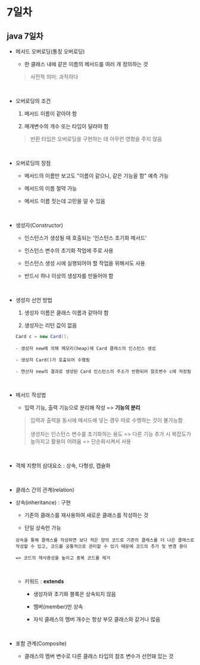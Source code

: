 # 7일차

## java 7일차

- 메서드 오버로딩(통칭 오버로딩)

  - 한 클래스 내에 같은 이름의 메서드를 여러 개 정의하는 것

  > 사전적 의미: 과적하다

<br />

- 오버로딩의 조건

  1. 메서드 이름이 같아야 함

  2. 매개변수의 개수 또는 타입이 달라야 함

  > 반환 타입은 오버로딩을 구현하는 데 아무런 영향을 주지 않음

<br />

- 오버로딩의 장점

  - 메서드의 이름만 보고도 "이름이 같으니, 같은 기능을 함" 예측 가능

  - 메서드의 이름 절약 가능

  - 메서드 이름 짓는데 고민을 덜 수 있음

<br />

- 생성자(Constructor)

  - 인스턴스가 생성될 때 호출되는 '인스턴스 초기화 메서드'

  - 인스턴스 변수의 초기화 작업에 주로 사용

  - 인스턴스 생성 시에 실행되어야 할 작업을 위해서도 사용

  - 반드시 하나 이상의 생성자를 만들어야 함

<br />

- 생성자 선언 방법

  1. 생성자 이름은 클래스 이름과 같아야 함

  2. 생성자는 리턴 값이 없음

  ```java
  Card c = new Card();
  ```

  ```
  - 생성자 new에 의해 메모리(heap)에 Card 클래스의 인스턴스 생성

  - 생성자 Card()가 호출되어 수행됨

  - 연산자 new의 결과로 생성된 Card 인스턴스의 주소가 반환되어 참조변수 c에 저장됨
  ```

<br />

- 메서드 작성법

  - 입력 기능, 출력 기능으로 분리해 작성 => **기능의 분리**

  > 입력과 출력을 동시에 메서드에 넣는 경우 따로 수행하는 것이 불가능함 <br /><br />
  > 생성자는 인스턴스 변수를 초기화하는 용도 => 다른 기능 추가 시 복잡도가 높아지고 활용이 어려움 => 단순화시켜서 사용

<br />

- 객체 지향의 삼대요소 : 상속, 다형성, 캡슐화

<br />

- 클래스 간의 관계(relation)

- 상속(inheritance) : 구현

  - 기존의 클래스를 재사용하여 새로운 클래스를 작성하는 것

  - 단일 상속만 가능

  ```
  상속을 통해 클래스를 작성하면 보다 적은 양의 코드로 기존의 클래스를 더 나은 클래스로 작성할 수 있고, 코드를 공통적으로 관리할 수 있기 때문에 코드의 추가 및 변경 용이

  => 코드의 재사용성을 높이고 중복 코드를 제거
  ```

  <br />

  - 키워드 : **extends**

    - 생성자와 초기화 블록은 상속되지 않음

    - 멤버(member)만 상속

    - 자식 클래스의 멤버 개수는 항상 부모 클래스와 같거나 많음

<br />

- 포함 관계(Composite)

  - 클래스의 멤버 변수로 다른 클래스 타입의 참조 변수가 선언돼 있는 것
